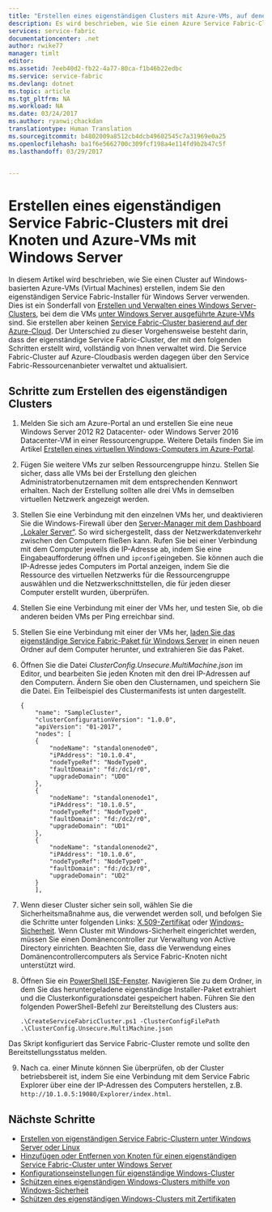 ```yaml
---
title: "Erstellen eines eigenständigen Clusters mit Azure-VMs, auf denen Windows ausgeführt wird | Microsoft Docs"
description: Es wird beschrieben, wie Sie einen Azure Service Fabric-Cluster auf virtuellen Azure-Computern mit Windows Server erstellen und verwalten.
services: service-fabric
documentationcenter: .net
author: rwike77
manager: timlt
editor: 
ms.assetid: 7eeb40d2-fb22-4a77-80ca-f1b46b22edbc
ms.service: service-fabric
ms.devlang: dotnet
ms.topic: article
ms.tgt_pltfrm: NA
ms.workload: NA
ms.date: 03/24/2017
ms.author: ryanwi;chackdan
translationtype: Human Translation
ms.sourcegitcommit: b4802009a8512cb4dcb49602545c7a31969e0a25
ms.openlocfilehash: ba1f6e5662700c309fcf198a4e114fd9b2b47c5f
ms.lasthandoff: 03/29/2017


---
```

# <a name="create-a-three-node-standalone-service-fabric-cluster-with-azure-virtual-machines-running-windows-server"></a>Erstellen eines eigenständigen Service Fabric-Clusters mit drei Knoten und Azure-VMs mit Windows Server
In diesem Artikel wird beschrieben, wie Sie einen Cluster auf Windows-basierten Azure-VMs (Virtual Machines) erstellen, indem Sie den eigenständigen Service Fabric-Installer für Windows Server verwenden. Dies ist ein Sonderfall von [Erstellen und Verwalten eines Windows Server-Clusters](service-fabric-cluster-creation-for-windows-server.md), bei dem die VMs [unter Windows Server ausgeführte Azure-VMs](../virtual-machines/virtual-machines-windows-hero-tutorial.md?toc=%2fazure%2fvirtual-machines%2fwindows%2ftoc.json) sind. Sie erstellen aber keinen [Service Fabric-Cluster basierend auf der Azure-Cloud](service-fabric-cluster-creation-via-portal.md). Der Unterschied zu dieser Vorgehensweise besteht darin, dass der eigenständige Service Fabric-Cluster, der mit den folgenden Schritten erstellt wird, vollständig von Ihnen verwaltet wird. Die Service Fabric-Cluster auf Azure-Cloudbasis werden dagegen über den Service Fabric-Ressourcenanbieter verwaltet und aktualisiert.

## <a name="steps-to-create-the-standalone-cluster"></a>Schritte zum Erstellen des eigenständigen Clusters
1. Melden Sie sich am Azure-Portal an und erstellen Sie eine neue Windows Server 2012 R2 Datacenter- oder Windows Server 2016 Datacenter-VM in einer Ressourcengruppe. Weitere Details finden Sie im Artikel [Erstellen eines virtuellen Windows-Computers im Azure-Portal](../virtual-machines/virtual-machines-windows-hero-tutorial.md?toc=%2fazure%2fvirtual-machines%2fwindows%2ftoc.json).
2. Fügen Sie weitere VMs zur selben Ressourcengruppe hinzu. Stellen Sie sicher, dass alle VMs bei der Erstellung den gleichen Administratorbenutzernamen mit dem entsprechenden Kennwort erhalten. Nach der Erstellung sollten alle drei VMs in demselben virtuellen Netzwerk angezeigt werden.
3. Stellen Sie eine Verbindung mit den einzelnen VMs her, und deaktivieren Sie die Windows-Firewall über den [Server-Manager mit dem Dashboard „Lokaler Server“](https://technet.microsoft.com/library/jj134147.aspx). So wird sichergestellt, dass der Netzwerkdatenverkehr zwischen den Computern fließen kann. Rufen Sie bei einer Verbindung mit dem Computer jeweils die IP-Adresse ab, indem Sie eine Eingabeaufforderung öffnen und `ipconfig`eingeben. Sie können auch die IP-Adresse jedes Computers im Portal anzeigen, indem Sie die Ressource des virtuellen Netzwerks für die Ressourcengruppe auswählen und die Netzwerkschnittstellen, die für jeden dieser Computer erstellt wurden, überprüfen.
4. Stellen Sie eine Verbindung mit einer der VMs her, und testen Sie, ob die anderen beiden VMs per Ping erreichbar sind.
5. Stellen Sie eine Verbindung mit einer der VMs her, [laden Sie das eigenständige Service Fabric-Paket für Windows Server](http://go.microsoft.com/fwlink/?LinkId=730690) in einen neuen Ordner auf dem Computer herunter, und extrahieren Sie das Paket.
6. Öffnen Sie die Datei *ClusterConfig.Unsecure.MultiMachine.json* im Editor, und bearbeiten Sie jeden Knoten mit den drei IP-Adressen auf den Computern. Ändern Sie oben den Clusternamen, und speichern Sie die Datei.  Ein Teilbeispiel des Clustermanifests ist unten dargestellt.
   
    ```
    {
        "name": "SampleCluster",
        "clusterConfigurationVersion": "1.0.0",
        "apiVersion": "01-2017",
        "nodes": [
        {
            "nodeName": "standalonenode0",
            "iPAddress": "10.1.0.4",
            "nodeTypeRef": "NodeType0",
            "faultDomain": "fd:/dc1/r0",
            "upgradeDomain": "UD0"
        },
        {
            "nodeName": "standalonenode1",
            "iPAddress": "10.1.0.5",
            "nodeTypeRef": "NodeType0",
            "faultDomain": "fd:/dc2/r0",
            "upgradeDomain": "UD1"
        },
        {
            "nodeName": "standalonenode2",
            "iPAddress": "10.1.0.6",
            "nodeTypeRef": "NodeType0",
            "faultDomain": "fd:/dc3/r0",
            "upgradeDomain": "UD2"
        }
        ],
    ```
7. Wenn dieser Cluster sicher sein soll, wählen Sie die Sicherheitsmaßnahme aus, die verwendet werden soll, und befolgen Sie die Schritte unter folgenden Links: [X.509-Zertifikat](service-fabric-windows-cluster-x509-security.md) oder [Windows-Sicherheit](service-fabric-windows-cluster-windows-security.md). Wenn Cluster mit Windows-Sicherheit eingerichtet werden, müssen Sie einen Domänencontroller zur Verwaltung von Active Directory einrichten. Beachten Sie, dass die Verwendung eines Domänencontrollercomputers als Service Fabric-Knoten nicht unterstützt wird.
8. Öffnen Sie ein [PowerShell ISE-Fenster](https://msdn.microsoft.com/powershell/scripting/core-powershell/ise/introducing-the-windows-powershell-ise). Navigieren Sie zu dem Ordner, in dem Sie das heruntergeladene eigenständige Installer-Paket extrahiert und die Clusterkonfigurationsdatei gespeichert haben. Führen Sie den folgenden PowerShell-Befehl zur Bereitstellung des Clusters aus:
   
    ```
    .\CreateServiceFabricCluster.ps1 -ClusterConfigFilePath .\ClusterConfig.Unsecure.MultiMachine.json
    ```

Das Skript konfiguriert das Service Fabric-Cluster remote und sollte den Bereitstellungsstatus melden.

9. Nach ca. einer Minute können Sie überprüfen, ob der Cluster betriebsbereit ist, indem Sie eine Verbindung mit dem Service Fabric Explorer über eine der IP-Adressen des Computers herstellen, z.B. `http://10.1.0.5:19080/Explorer/index.html`. 

## <a name="next-steps"></a>Nächste Schritte
* [Erstellen von eigenständigen Service Fabric-Clustern unter Windows Server oder Linux](service-fabric-deploy-anywhere.md)
* [Hinzufügen oder Entfernen von Knoten für einen eigenständigen Service Fabric-Cluster unter Windows Server](service-fabric-cluster-windows-server-add-remove-nodes.md)
* [Konfigurationseinstellungen für eigenständige Windows-Cluster](service-fabric-cluster-manifest.md)
* [Schützen eines eigenständigen Windows-Clusters mithilfe von Windows-Sicherheit](service-fabric-windows-cluster-windows-security.md)
* [Schützen des eigenständigen Windows-Clusters mit Zertifikaten](service-fabric-windows-cluster-x509-security.md)


